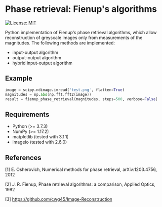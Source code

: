 # Phase retrieval: Fienup's algorithms
[![License: MIT](https://img.shields.io/badge/License-MIT-yellow.svg)](https://opensource.org/licenses/MIT)

Python implementation of Fienup's phase retrieval algorithms, which allow reconstruction of greyscale images only from measurements of the magnitudes. The following methods are implemented:
- input-output algorithm
- output-output algorithm
- hybrid input-output algorithm

## Example

```python
image = scipy.ndimage.imread('test.png', flatten=True)
magnitudes = np.abs(np.fft.fft2(image))
result = fienup_phase_retrieval(magnitudes, steps=500, verbose=False)
```

## Requirements
- Python (>= 3.7.3)
- NumPy (>= 1.17.2)
- matplotlib (tested with 3.1.1) 
- imageio (tested with 2.6.0)

## References
[1] E. Osherovich, Numerical methods for phase retrieval, arXiv:1203.4756, 2012
    
[2] J. R. Fienup, Phase retrieval algorithms: a comparison, Applied Optics, 1982
    
[3] https://github.com/cwg45/Image-Reconstruction
